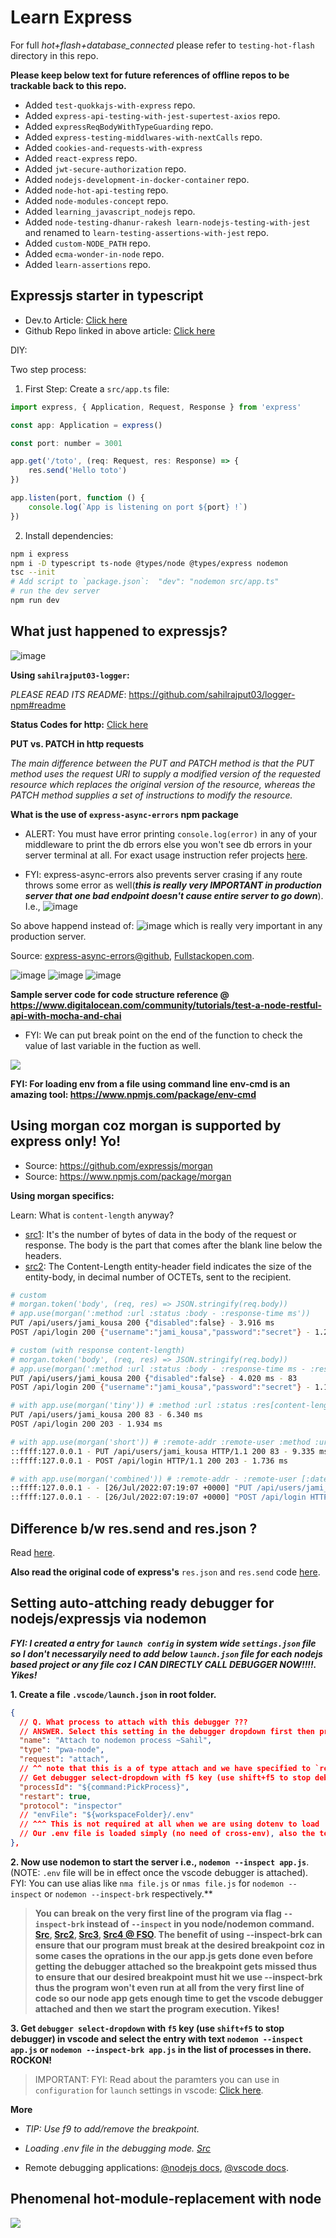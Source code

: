 # Learn Express

For full *hot+flash+database_connected* please refer to `testing-hot-flash` directory in this repo.

**Please keep below text for future references of offline repos to be trackable back to this repo.**

- Added `test-quokkajs-with-express` repo.
- Added `express-api-testing-with-jest-supertest-axios` repo.
- Added `expressReqBodyWithTypeGuarding` repo.
- Added `express-testing-middlwares-with-nextCalls` repo.
- Added `cookies-and-requests-with-express`
- Added `react-express` repo.
- Added `jwt-secure-authorization` repo.
- Added `nodejs-development-in-docker-container` repo.
- Added `node-hot-api-testing` repo.
- Added `node-modules-concept` repo.
- Added `learning_javascript_nodejs` repo.
- Added `node-testing-dhanur-rakesh learn-nodejs-testing-with-jest` and renamed to `learn-testing-assertions-with-jest` repo.
- Added `custom-NODE_PATH` repo.
- Added `ecma-wonder-in-node` repo.
- Added `learn-assertions` repo.

## Expressjs starter in typescript

- Dev.to Article: [Click here](https://dev.to/codeoz/express-with-typescript-starter-explained-fast-4dn7)
- Github Repo linked in above article: [Click here](https://github.com/Code-Oz/basic-express-typescript)

DIY:

Two step process:

1. First Step: Create a `src/app.ts` file:

```js
import express, { Application, Request, Response } from 'express'

const app: Application = express()

const port: number = 3001

app.get('/toto', (req: Request, res: Response) => {
    res.send('Hello toto')
})

app.listen(port, function () {
    console.log(`App is listening on port ${port} !`)
})
```

2. Install dependencies:

```bash
npm i express
npm i -D typescript ts-node @types/node @types/express nodemon
tsc --init
# Add script to `package.json`:  "dev": "nodemon src/app.ts"
# run the dev server
npm run dev
```

## What just happened to expressjs?

![image](https://user-images.githubusercontent.com/31458531/185786759-47b3711a-f113-42fa-b853-0c592141768a.png)


**Using `sahilrajput03-logger`:** 

*PLEASE READ ITS README*: https://github.com/sahilrajput03/logger-npm#readme

**Status Codes for http:** [Click here](status-code.md)

**PUT vs. PATCH in http requests**

*The main difference between the PUT and PATCH method is that the PUT method uses the request URI to supply a modified version of the requested resource which replaces the original version of the resource, whereas the PATCH method supplies a set of instructions to modify the resource.*

**What is the use of `express-async-errors` npm package**

- ALERT: You must have error printing `console.log(error)` in any of your middleware to print the db errors else you won't see db errors in your server terminal at all. For exact usage instruction refer projects [here](https://github.com/sahilrajput03/learning_sql/tree/main/fso-part13).

- FYI: express-async-errors also prevents server crasing if any route throws some error as well(***this is really very IMPORTANT in production server that one bad endpoint doesn't cause entire server to go down***). I.e., ![image](https://user-images.githubusercontent.com/31458531/172602435-12c370ed-c162-4541-931a-5e3451042032.png)

So above happend instead of: ![image](https://user-images.githubusercontent.com/31458531/172602696-6b34a096-1369-4e26-9067-fd8929f4b3f0.png)
 which is really very important in any production server.

Source: [express-async-errors@github](https://github.com/davidbanham/express-async-errors), [Fullstackopen.com](https://fullstackopen.com/en/part4/testing_the_backend#eliminating-the-try-catch).

![image](https://user-images.githubusercontent.com/31458531/169242782-fd1012ab-a53b-495f-856d-03b2489c55c8.png)
![image](https://user-images.githubusercontent.com/31458531/169242898-7cacd7d4-563a-4f71-9aca-e750e6df1d6a.png)
![image](https://user-images.githubusercontent.com/31458531/169243043-329fe030-3c9e-42ad-a7b3-1c9276ab7c44.png)


**Sample server code for code structure reference @ https://www.digitalocean.com/community/tutorials/test-a-node-restful-api-with-mocha-and-chai**

- FYI: We can put break point on the end of the function to check the value of last variable in the fuction as well.

![](./debug1.jpeg)



**FYI: For loading env from a file using command line env-cmd is an amazing tool: https://www.npmjs.com/package/env-cmd**

## Using morgan coz morgan is supported by express only! Yo!

- Source: https://github.com/expressjs/morgan
- Source: https://www.npmjs.com/package/morgan

**Using morgan specifics:**

Learn: What is `content-length` anyway?
- [src1](https://stackoverflow.com/a/2773411/10012446): It's the number of bytes of data in the body of the request or response. The body is the part that comes after the blank line below the headers.
- [src2](https://stackoverflow.com/a/2773408/10012446): The Content-Length entity-header field indicates the size of the entity-body, in decimal number of OCTETs, sent to the recipient.


```bash
# custom
# morgan.token('body', (req, res) => JSON.stringify(req.body))
# app.use(morgan(':method :url :status :body - :response-time ms'))
PUT /api/users/jami_kousa 200 {"disabled":false} - 3.916 ms
POST /api/login 200 {"username":"jami_kousa","password":"secret"} - 1.201 ms

# custom (with response content-length)
# morgan.token('body', (req, res) => JSON.stringify(req.body))
# app.use(morgan(':method :url :status :body - :response-time ms - :res[content-length]'))
PUT /api/users/jami_kousa 200 {"disabled":false} - 4.020 ms - 83
POST /api/login 200 {"username":"jami_kousa","password":"secret"} - 1.145 ms - 203

# with app.use(morgan('tiny')) # :method :url :status :res[content-length] - :response-time ms
PUT /api/users/jami_kousa 200 83 - 6.340 ms
POST /api/login 200 203 - 1.934 ms

# with app.use(morgan('short')) # :remote-addr :remote-user :method :url HTTP/:http-version :status :res[content-length] - :response-time ms
::ffff:127.0.0.1 - PUT /api/users/jami_kousa HTTP/1.1 200 83 - 9.335 ms
::ffff:127.0.0.1 - POST /api/login HTTP/1.1 200 203 - 1.736 ms

# with app.use(morgan('combined')) # :remote-addr - :remote-user [:date[clf]] ":method :url HTTP/:http-version" :status :res[content-length] ":referrer" ":user-agent"
::ffff:127.0.0.1 - - [26/Jul/2022:07:19:07 +0000] "PUT /api/users/jami_kousa HTTP/1.1" 200 83 "-" "-"
::ffff:127.0.0.1 - - [26/Jul/2022:07:19:07 +0000] "POST /api/login HTTP/1.1" 200 203 "-" "-"
```


## Difference b/w res.send and res.json ?

Read [here](https://stackoverflow.com/a/19041848/10012446).

**Also read the original code of express's** `res.json` and `res.send` code [here](https://github.com/expressjs/express/blob/master/lib/response.js).

## Setting auto-attching ready debugger for nodejs/expressjs via nodemon

**_FYI: I created a entry for `launch config` in system wide `settings.json` file so I don't necessaryily need to add below `launch.json` file for each nodejs based project or any file coz I CAN DIRECTLY CALL DEBUGGER NOW!!!!. Yikes!_**

**1. Create a file `.vscode/launch.json` in root folder.**

```json
{
  // Q. What process to attach with this debugger ???
  // ANSWER. Select this setting in the debugger dropdown first then press f5 key (or use the green play button) (use shift+f5 to stop debugger anytime later) in vscode and in command pallete entries or processes you need to select the entry with text `nodemon --inspect app.js` or `nodemon --inspect-brk app.js`. ROCKON!
  "name": "Attach to nodemon process ~Sahil",
  "type": "pwa-node",
  "request": "attach",
  // ^^ note that this is a of type attach and we have specified to `restart` via the restart option below to reattch to that process and pick the new processid automatically, yikes!
  // Get debugger select-dropdown with f5 key (use shift+f5 to stop debugger) in vscode and select the entry with text nodemon --inspect app.js or nodemon --inspect-brk app.js in the list of processes in there. ROCKON!
  "processId": "${command:PickProcess}",
  "restart": true,
  "protocol": "inspector"
  // "envFile": "${workspaceFolder}/.env"
  // ^^^ This is not required at all when we are using dotenv to load .env file, 1 May, 2022.
  // Our .env file is loaded simply (no need of cross-env), also the terminal would pick the values of `.env` file once you attach the debugger. Yikes!
},

```

**2. Now use nodemon to start the server i.e., `nodemon --inspect app.js`**. (NOTE: `.env` file will be in effect once the vscode debugger is attached). FYI: You can use alias like `nma file.js` or `nmas file.js` for `nodemon --inspect` or `nodemon --inspect-brk` respectively.\*\*

> **You can break on the very first line of the program via flag `--inspect-brk` instead of `--inspect` in you node/nodemon command. [Src](https://stackoverflow.com/a/39493551/10012446), [Src2](https://nodejs.org/api/debugger.html#v8-inspector-integration-for-nodejs), [Src3](https://nodejs.org/en/docs/guides/debugging-getting-started/#command-line-options), [Src4 @ FSO](https://fullstackopen.com/en/part3/saving_data_to_mongo_db#debugging-node-applications). The benefit of using --inspect-brk can ensure that our program must break at the desired breakpoint coz in some cases the oprations in the our app.js gets done even before getting the debugger attached so the breakpoint gets missed thus to ensure that our desired breakpoint must hit we use --inspect-brk thus the program won't even run at all from the very first line of code so our node app gets enough time to get the vscode debugger attached and then we start the program execution. Yikes!**

**3. Get `debugger select-dropdown` with `f5` key (use `shift+f5` to stop debugger) in vscode and select the entry with text `nodemon --inspect app.js` or `nodemon --inspect-brk app.js` in the list of processes in there. ROCKON!**

> IMPORTANT: FYI: Read about the paramters you can use in `configuration` for `launch` settings in vscode: [Click here](https://code.visualstudio.com/docs/editor/debugging#_launchjson-attributes).

**More**

- _TIP: Use f9 to add/remove the breakpoint._

- _Loading .env file in the debugging mode. [Src](https://code.visualstudio.com/docs/nodejs/nodejs-debugging#_load-environment-variables-from-external-file)_

- Remote debugging applications: [@nodejs docs](https://nodejs.org/en/docs/guides/debugging-getting-started/#enabling-remote-debugging-scenarios), [@vscode docs](https://code.visualstudio.com/docs/editor/debugging#_remote-debugging).

## Phenomenal hot-module-replacement with node

![](./img-phenomenal-hot-replacement-rocks.jpeg)
